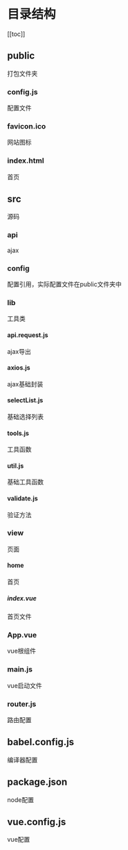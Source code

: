 # 目录结构
[[toc]]

## public
打包文件夹
### config.js
配置文件
### favicon.ico
网站图标
### index.html
首页
## src
源码
### api
ajax
### config
配置引用，实际配置文件在public文件夹中
### lib
工具类
#### api.request.js
ajax导出
#### axios.js
ajax基础封装
#### selectList.js
基础选择列表
#### tools.js
工具函数
#### util.js
基础工具函数
#### validate.js
验证方法
### view
页面
#### home
首页
##### index.vue
首页文件
### App.vue
vue根组件
### main.js
vue启动文件
### router.js
路由配置
## babel.config.js
编译器配置
## package.json
node配置
## vue.config.js
vue配置